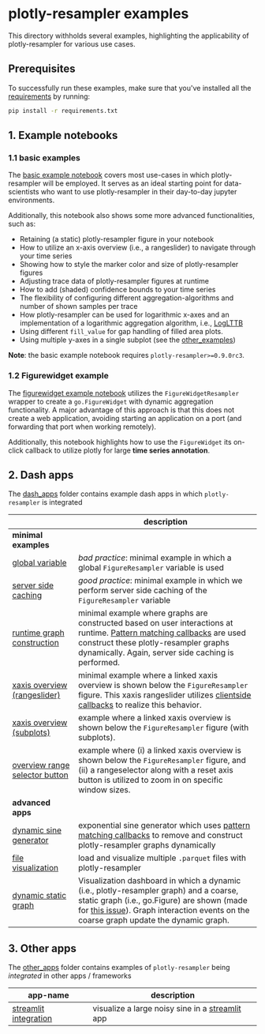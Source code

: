 # plotly-resampler examples

This directory withholds several examples, highlighting the applicability of plotly-resampler for various use cases.


## Prerequisites

To successfully run these examples, make sure that you've installed all the [requirements](requirements.txt) by running:
```bash
pip install -r requirements.txt
```

## 1. Example notebooks
### 1.1 basic examples

The [basic example notebook](basic_example.ipynb) covers most use-cases in which plotly-resampler will be employed. It serves as an ideal starting point for data-scientists who want to use plotly-resampler in their day-to-day jupyter environments.

Additionally, this notebook also shows some more advanced functionalities, such as:
* Retaining (a static) plotly-resampler figure in your notebook
* How to utilize an x-axis overview (i.e., a rangeslider) to navigate through your time series
* Showing how to style the marker color and size of plotly-resampler figures
* Adjusting trace data of plotly-resampler figures at runtime
* How to add (shaded) confidence bounds to your time series
* The flexibility of configuring different aggregation-algorithms and number of shown samples per trace
* How plotly-resampler can be used for logarithmic x-axes and an implementation of a logarithmic aggregation algorithm, i.e., [LogLTTB](example_utils/loglttb.py)
* Using different `fill_value` for gap handling of filled area plots.
* Using multiple y-axes in a single subplot (see the [other_examples](other_examples.ipynb))

**Note**: the basic example notebook requires `plotly-resampler>=0.9.0rc3`.

### 1.2 Figurewidget example

The [figurewidget example notebook](figurewidget_example.ipynb) utilizes the `FigureWidgetResampler` wrapper to create a `go.FigureWidget` with dynamic aggregation functionality. A major advantage of this approach is that this does not create a web application, avoiding starting an application on a port (and forwarding that port when working remotely).

Additionally, this notebook highlights how to use the `FigureWidget` its on-click callback to utilize plotly for large **time series annotation**.

## 2. Dash apps

The [dash_apps](dash_apps/) folder contains example dash apps in which `plotly-resampler` is integrated

|                                                          | description                                                                                                                                                                                                                                                                         |
|------------------------------------------------------------------|-------------------------------------------------------------------------------------------------------------------------------------------------------------------------------------------------------------------------------------------------------------------------------------|
| **minimal examples** |                                                                                                                                                                                                                                                                                     |
| [global variable](dash_apps/01_minimal_global.py) | *bad practice*: minimal example in which a global `FigureResampler` variable is used                                                                                                                                                                                                |
| [server side caching](dash_apps/02_minimal_cache.py) | *good practice*: minimal example in which we perform server side caching of the `FigureResampler` variable                                                                                                                                                                          |
| [runtime graph construction](dash_apps/03_minimal_cache_dynamic.py) | minimal example where graphs are constructed based on user interactions at runtime. [Pattern matching callbacks](https://dash.plotly.com/pattern-matching-callbacks) are used construct these plotly-resampler graphs dynamically. Again, server side caching is performed.         |
| [xaxis overview (rangeslider)](dash_apps/04_minimal_cache_overview.py) | minimal example where a linked xaxis overview is shown below the `FigureResampler` figure. This xaxis rangeslider utilizes [clientside callbacks](https://dash.plotly.com/clientside-callbacks) to realize this behavior. |
| [xaxis overview (subplots)](dash_apps/05_cache_overview_subplots.py) | example where a linked xaxis overview is shown below the `FigureResampler` figure (with subplots). |
| [overview range selector button](dash_apps/06_cache_overview_range_buttons.py) | example where (i) a linked xaxis overview is shown below the `FigureResampler` figure, and (ii) a rangeselector along with a reset axis button is utilized to zoom in on specific window sizes. |
| **advanced apps** |                                                                                                                                                                                                                                                                                     |
| [dynamic sine generator](dash_apps/11_sine_generator.py) | exponential sine generator which uses [pattern matching callbacks](https://dash.plotly.com/pattern-matching-callbacks) to remove and construct plotly-resampler graphs dynamically                                                                                                  |
| [file visualization](dash_apps/12_file_selector.py) | load and visualize multiple `.parquet` files with plotly-resampler                                                                                                                                                                                                                  |
| [dynamic static graph](dash_apps/13_coarse_fine.py) | Visualization dashboard in which a dynamic (i.e., plotly-resampler graph) and a coarse, static graph (i.e., go.Figure) are shown (made for [this issue](https://github.com/predict-idlab/plotly-resampler/issues/56)). Graph interaction events on the coarse graph update the dynamic graph. |

## 3. Other apps

The [other_apps](other_apps/) folder contains examples of `plotly-resampler` being *integrated* in other apps / frameworks

| app-name | description |
| --- | --- |
| [streamlit integration](other_apps/streamlit_app.py) | visualize a large noisy sine in a [streamlit](https://streamlit.io/) app |